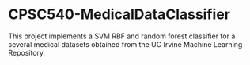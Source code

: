 # CPSC540-MedicalDataClassifier
This project implements a SVM RBF and random forest classifier for a several medical datasets obtained from the UC Irvine Machine Learning Repository.
